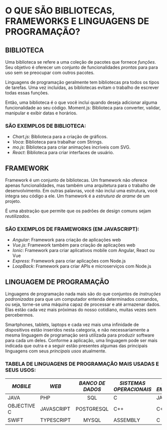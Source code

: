 # O QUE SÃO BIBLIOTECAS, FRAMEWORKS E LINGUAGENS DE PROGRAMAÇÃO?

## BIBLIOTECA

Uma biblioteca se refere a uma coleção de pacotes que fornece *funções*. Seu objetivo é oferecer um conjunto de funcionalidades *prontas* para para uso sem se preocupar com outros pacotes.

Linguagens de programação geralmente tem bibliotecas pra todos os tipos de tarefas. Uma vez incluídas, as bibliotecas evitam o trabalho de escrever todas essas funções.

Então, uma biblioteca é o que você inclui quando deseja adicionar alguma funcionalidade ao seu código.
Moment.js: Biblioteca para converter, validar, manipular e exibir datas e horários.

### SÃO EXEMPLOS DE BIBLIOTECA:
- *Chart.js*: Biblioteca para a criação de gráficos.
- *Voca*: Biblioteca para trabalhar com Strings.
- *mo.js*: Biblioteca para criar animações incríveis com SVG.
- *React*: Biblioteca para criar interfaces de usuário.

## FRAMEWORK

Framework é um conjunto de bibliotecas. Um framework não oferece apenas funcionalidades, mas também uma arquitetura para o trabalho de desenvolvimento. Em outras palavras, você não inclui uma estrutura, você integra seu código a ele. Um framework é a *estrutura de arame* de um projeto.

É uma abstração que permite que os padrões de design comuns sejam *reutilizados*.

### SÃO EXEMPLOS DE FRAMEWORKS (EM JAVASCRIPT):
- *Angular*: Framework para criação de aplicações web
- *Vue.js*: Framework também para criação de aplicações web
- *Ionic*: Framework para criar aplicativos mobile com Angular, React ou Vue
- *Express*: Framework para criar aplicações com Node.js
- *LoopBack*: Framework para criar APIs e microserviços com Node.js

## LINGUAGEM DE PROGRAMAÇÃO

Linguagens de programação nada mais são do que conjuntos de *instruções padronizadas* para que um computador entenda determinados comandos, ou seja, torne-se uma máquina capaz de processar e até armazenar dados. Elas estão cada vez mais próximas do nosso cotidiano, muitas vezes sem percebermos.

Smartphones, tablets, laptops e cada vez mais uma infinidade de dispositivos estão inseridos nesta categoria, e não necessariamente a mesma linguagem de programação será utilizada para produzir software para cada um deles. Conforme a aplicação, uma linguagem pode ser mais indicada que outra e a seguir estão presentes algumas das principais linguagens com seus *principais usos* atualmente.

### TABELA DE LINGUAGENS DE PROGRAMAÇÃO MAIS USADAS E SEUS USOS:

| *MOBILE*    | *WEB*      | *BANCO DE DADOS* | *SISTEMAS OPERACIONAIS* | *SISTEMAS EMBARCADOS* |
|-------------|------------|:----------------:|-------------------------|-----------------------|
| JAVA        | PHP        | SQL              | C                       | JAVA                  |
| OBJECTIVE C | JAVASCRIPT | POSTGRESQL       | C++                     | C++                   |
| SWIFT       | TYPESCRIPT | MYSQL            | ASSEMBLY                | C                     |
